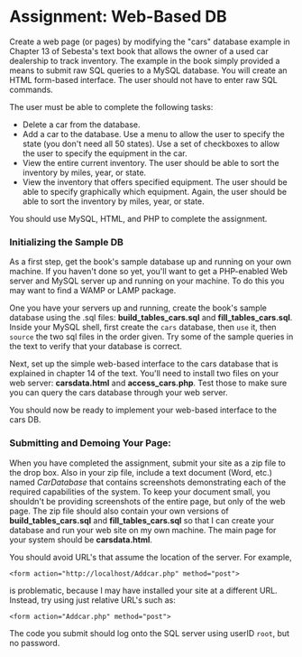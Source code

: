 # Assignment: Web-Based DB

Create a web page (or pages) by modifying the "cars" database example in Chapter 13 of Sebesta's text book that allows the owner of a used car dealership to track inventory. The example in the book simply provided a means to submit raw SQL queries to a MySQL database. You will create an HTML form-based interface. The user should not have to enter raw SQL commands.

The user must be able to complete the following tasks:

- Delete a car from the database.
- Add a car to the database. Use a menu to allow the user to specify the state (you don't need all 50 states). Use a set of checkboxes to allow the user to specify the equipment in the car.
- View the entire current inventory. The user should be able to sort the inventory by miles, year, or state.
- View the inventory that offers specified equipment. The user should be able to specify graphically which equipment. Again, the user should be able to sort the inventory by miles, year, or state.

You should use MySQL, HTML, and PHP to complete the assignment.

### Initializing the Sample DB

As a first step, get the book's sample database up and running on your own machine. If you haven't done so yet, you'll want to get a PHP-enabled Web server and MySQL server up and running on your machine. To do this you may want to find a WAMP or LAMP package.

One you have your servers up and running, create the book's sample database using the .sql files: **build_tables_cars.sql** and **fill_tables_cars.sql**. Inside your MySQL shell, first create the `cars` database, then `use` it, then `source` the two sql files in the order given. Try some of the sample queries in the text to verify that your database is correct.

Next, set up the simple web-based interface to the cars database that is explained in chapter 14 of the text. You'll need to install two files on your web server: **carsdata.html** and **access_cars.php**. Test those to make sure you can query the cars database through your web server.

You should now be ready to implement your web-based interface to the cars DB.

### Submitting and Demoing Your Page:

When you have completed the assignment, submit your site as a zip file to the drop box. Also in your zip file, include a text document (Word, etc.) named *CarDatabase* that contains screenshots demonstrating each of the required capabilities of the system. To keep your document small, you shouldn't be providing screenshots of the entire page, but only of the web page. The zip file should also contain your own versions of **build_tables_cars.sql** and **fill_tables_cars.sql** so that I can create your database and run your web site on my own machine. The main page for your system should be **carsdata.html**.

You should avoid URL's that assume the location of the server. For example,

    <form action="http://localhost/Addcar.php" method="post">

is problematic, because I may have installed your site at a different URL. Instead, try using just relative URL's such as:

    <form action="Addcar.php" method="post">

The code you submit should log onto the SQL server using userID `root`, but no password.
